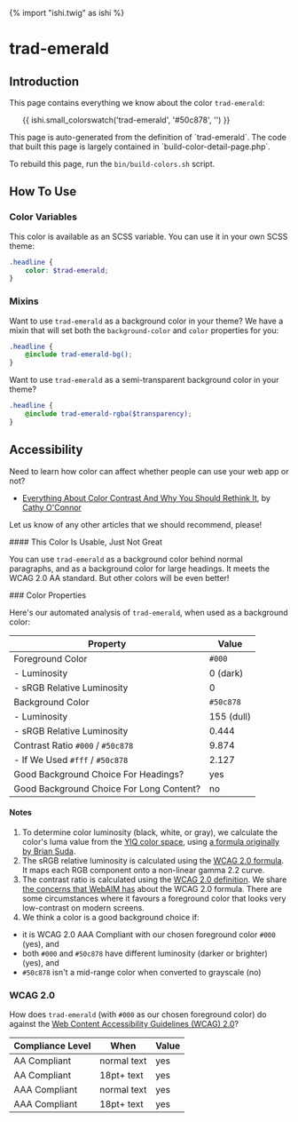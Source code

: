 {% import "ishi.twig" as ishi %}
# trad-emerald

## Introduction

This page contains everything we know about the color `trad-emerald`:

<div class="grid">
    <div class="cell">
        <div class="swatch">
            <ul>
                {{ ishi.small_colorswatch('trad-emerald', '#50c878', '') }}
            </ul>
        </div>
    </div>
</div>

<div class="callout attention" markdown="1">
This page is auto-generated from the definition of `trad-emerald`. The code that built this page is largely contained in `build-color-detail-page.php`.

To rebuild this page, run the `bin/build-colors.sh` script.
</div>

## How To Use

### Color Variables

This color is available as an SCSS variable. You can use it in your own SCSS theme:

```scss
.headline {
    color: $trad-emerald;
}
```

### Mixins

Want to use `trad-emerald` as a background color in your theme? We have a mixin that will set both the `background-color` and `color` properties for you:

```scss
.headline {
    @include trad-emerald-bg();
}
```

Want to use `trad-emerald` as a semi-transparent background color in your theme?

```scss
.headline {
    @include trad-emerald-rgba($transparency);
}
```

## Accessibility

Need to learn how color can affect whether people can use your web app or not?

* [Everything About Color Contrast And Why You Should Rethink It](https://www.smashingmagazine.com/2014/10/color-contrast-tips-and-tools-for-accessibility/), by [Cathy O'Connor](http://www.twitter.com/cagocon)

Let us know of any other articles that we should recommend, please!
<div class="callout warning" markdown="1">
#### This Color Is Usable, Just Not Great

You can use `trad-emerald` as a background color behind normal paragraphs, and as a background color for large headings. It meets the WCAG 2.0 AA standard. But other colors will be even better!
</div>
### Color Properties

Here's our automated analysis of `trad-emerald`, when used as a background color:

Property | Value
---------|------
Foreground Color | `#000`
- Luminosity | 0 (dark)
- sRGB Relative Luminosity | 0
Background Color | `#50c878`
- Luminosity | 155 (dull)
- sRGB Relative Luminosity | 0.444
Contrast Ratio `#000` / `#50c878` | 9.874
- If We Used `#fff` / `#50c878` | 2.127
Good Background Choice For Headings? | yes
Good Background Choice For Long Content? | no

#### Notes

1. To determine color luminosity (black, white, or gray), we calculate the color's luma value from the [YIQ color space](https://en.wikipedia.org/wiki/YIQ), using [a formula originally by Brian Suda](https://24ways.org/2010/calculating-color-contrast/).
1. The sRGB relative luminosity is calculated using the [WCAG 2.0 formula](https://www.w3.org/TR/WCAG20/#relativeluminancedef). It maps each RGB component onto a non-linear gamma 2.2 curve.
1. The contrast ratio is calculated using the [WCAG 2.0 definition](https://www.w3.org/TR/2008/REC-WCAG20-20081211/#contrast-ratiodef). We share [the concerns that WebAIM has](http://webaim.org/blog/wcag-2-1-feedback/) about the WCAG 2.0 formula. There are some circumstances where it favours a foreground color that looks very low-contrast on modern screens.
1. We think a color is a good background choice if:
  - it is WCAG 2.0 AAA Compliant with our chosen foreground color `#000` (yes), and
  - both `#000` and `#50c878` have different luminosity (darker or brighter) (yes), and
  - `#50c878` isn't a mid-range color when converted to grayscale (no)

### WCAG 2.0

How does `trad-emerald` (with `#000` as our chosen foreground color) do against the [Web Content Accessibility Guidelines (WCAG) 2.0](https://www.w3.org/TR/WCAG20/)?

Compliance Level | When | Value
-----------------|------|------
AA Compliant | normal text | yes
AA Compliant | 18pt+ text | yes
AAA Compliant | normal text | yes
AAA Compliant | 18pt+ text | yes